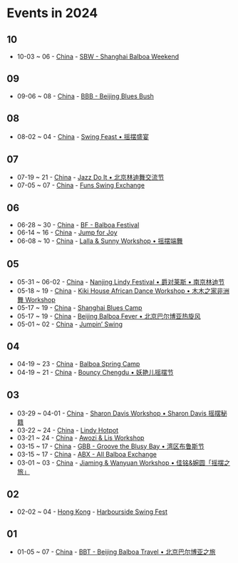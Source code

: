 # Events in 2024

## 10

- 10-03 ~ 06 - [China](zh_CN/index.md) - [SBW - Shanghai Balboa Weekend](zh_CN/shanghai-balboa-weekend.md)

## 09

- 09-06 ~ 08 - [China](zh_CN/index.md) - [BBB - Beijing Blues Bush](zh_CN/beijing-blues-bush.md)

## 08

- 08-02 ~ 04 - [China](zh_CN/index.md) - [Swing Feast • 摇摆盛宴](zh_CN/swing-feast.md)

## 07

- 07-19 ~ 21 - [China](zh_CN/index.md) - [Jazz Do It • 北京林迪舞交流节](zh_CN/jazz-do-it.md)
- 07-05 ~ 07 - [China](zh_CN/index.md) - [Funs Swing Exchange](zh_CN/funs-swing-exchange.md)

## 06

- 06-28 ~ 30 - [China](zh_CN/index.md) - [BF - Balboa Festival](zh_CN/balboa-festival.md)
- 06-14 ~ 16 - [China](zh_CN/index.md) - [Jump for Joy](zh_CN/jump-for-joy.md)
- 06-08 ~ 10 - [China](zh_CN/index.md) - [Lalla & Sunny Workshop • 摇摆端舞](zh_CN/dali-lalla-n-sunny-workshop.md)

## 05

- 05-31 ~ 06-02 - [China](zh_CN/index.md) - [Nanjing Lindy Festival • 爵对莱斯 • 南京林迪节](zh_CN/nanjing-lindy-festival.md)
- 05-18 ~ 19 - [China](zh_CN/index.md) - [Kiki House African Dance Workshop • 木木之家非洲舞 Workshop](zh_CN/xiamen-kiki-house-african-dance-workshop.md)
- 05-17 ~ 19 - [China](zh_CN/index.md) - [Shanghai Blues Camp](zh_CN/shanghai-blues-camp.md)
- 05-17 ~ 19 - [China](zh_CN/index.md) - [Beijing Balboa Fever • 北京巴尔博亚热旋风](zh_CN/beijing-balboa-fever.md)
- 05-01 ~ 02 - [China](zh_CN/index.md) - [Jumpin’ Swing](zh_CN/jumping-swing.md)

## 04

- 04-19 ~ 23 - [China](zh_CN/index.md) - [Balboa Spring Camp](zh_CN/balboa-spring-camp.md)
- 04-19 ~ 21 - [China](zh_CN/index.md) - [Bouncy Chengdu • 妖艳儿摇摆节](zh_CN/bouncy-chengdu.md)

## 03

- 03-29 ~ 04-01 - [China](zh_CN/index.md) - [Sharon Davis Workshop • Sharon Davis 摇摆秘籍](zh_CN/beijing-sharon-davis-workshop.md)
- 03-22 ~ 24 - [China](zh_CN/index.md) - [Lindy Hotpot](zh_CN/lindy-hotpot.md)
- 03-21 ~ 24 - [China](zh_CN/index.md) - [Awozi & Lis Workshop](zh_CN/xiamen-awozi-n-lis-workshop.md)
- 03-15 ~ 17 - [China](zh_CN/index.md) - [GBB - Groove the Blusy Bay • 湾区布鲁斯节](zh_CN/groove-the-blusy-bay.md)
- 03-15 ~ 17 - [China](zh_CN/index.md) - [ABX - All Balboa Exchange](zh_CN/all-balboa-exchange.md)
- 03-01 ~ 03 - [China](zh_CN/index.md) - [Jiaming & Wanyuan Workshop • 佳铭&婉圆「摇摆之旅」](zh_CN/xiamen-jiaming-n-wanyuan-workshop.md)

## 02

- 02-02 ~ 04 - [Hong Kong](zh_HK/index.md) - [Harbourside Swing Fest](zh_HK/harbourside-swing-fest.md)

## 01

- 01-05 ~ 07 - [China](zh_CN/index.md) - [BBT - Beijing Balboa Travel • 北京巴尔博亚之旅](zh_CN/beijing-balboa-travel.md)

